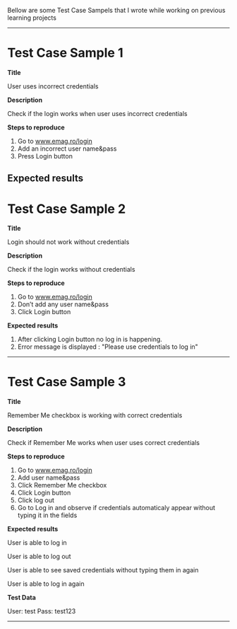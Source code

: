 Bellow are some Test Case Sampels that I wrote while working on previous learning projects

------------------------------------
# Test Case Sample 1

**Title**

User uses incorrect credentials

**Description**

Check if the login works when user uses incorrect credentials

**Steps to reproduce**

1. Go to www.emag.ro/login 
2. Add an incorrect user name&pass 
3. Press Login button

**Expected results**
-------------------------------

# Test Case Sample 2

**Title**

Login should not work without credentials

**Description**

Check if the login works without credentials

**Steps to reproduce**

1. Go to www.emag.ro/login 
2. Don’t add any user name&pass
3. Click Login button

**Expected results**

1. After clicking Login button no log in is happening.
2. Error message is displayed : "Please use credentials to log in"

----------------------------------------------
# Test Case Sample 3

**Title**

Remember Me checkbox is working with correct credentials

**Description**

Check if Remember Me works when user uses correct credentials

**Steps to reproduce**

1. Go to www.emag.ro/login  
2. Add  user name&pass 
3. Click Remember Me checkbox
4. Click Login button 
5. Click log out 
6. Go to Log in and observe if credentials automaticaly appear without typing it in the fields

**Expected results**

User is able to log in

User is able to log out

User is able to see saved credentials without typing them in again

User is able to log in again

**Test Data**

User: test
Pass: test123

-----------------------------------------------------


